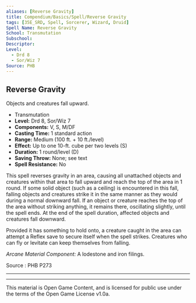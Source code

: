 ```yaml
---
aliases: [Reverse Gravity]
title: Compendium/Basics/Spell/Reverse Gravity
tags: [35E_SRD, Spell, Sorcerer, Wizard, Druid]
Spell Name: Reverse Gravity
School: Transmutation
Subschool: 
Descriptor: 
Level:
  - Drd 8
  - Sor/Wiz 7
Source: PHB
---
```



## Reverse Gravity

Objects and creatures fall upward.

*   Transmutation
*   **Level:** Drd 8, Sor/Wiz 7
*   **Components:** V, S, M/DF
*   **Casting Time:** 1 standard action
*   **Range:** Medium (100 ft. + 10 ft./level)
*   **Effect:** Up to one 10-ft. cube per two levels (S)
*   **Duration:** 1 round/level (D)
*   **Saving Throw:** None; see text
*   **Spell Resistance:** No

<p>This spell reverses gravity in an area, causing all unattached objects and creatures within that area to fall upward and reach the top of the area in 1 round. If some solid object (such as a ceiling) is encountered in this fall, falling objects and creatures strike it in the same manner as they would during a normal downward fall. If an object or creature reaches the top of the area without striking anything, it remains there, oscillating slightly, until the spell ends. At the end of the spell duration, affected objects and creatures fall downward.</p><p>Provided it has something to hold onto, a creature caught in the area can attempt a Reflex save to secure itself when the spell strikes. Creatures who can fly or levitate can keep themselves from falling.</p><p><i>Arcane Material Component:</i> A lodestone and iron filings.</p>

Source : PHB P273

---

---

This material is Open Game Content, and is licensed for public use under
the terms of the Open Game License v1.0a.
